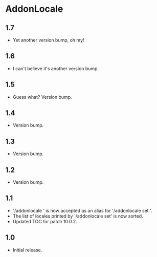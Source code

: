 # AddonLocale

## 1.7
- Yet another version bump, oh my!

## 1.6
- I can't believe it's another version bump.

## 1.5
- Guess what? Version bump.

## 1.4
- Version bump.

## 1.3
- Version bump.

## 1.2
- Version bump.

## 1.1
- '/addonlocale <locale>' is now accepted as an alias for '/addonlocale set <locale>'.
- The list of locales printed by `/addonlocale set' is now sorted.
- Updated TOC for patch 10.0.2.

## 1.0
- Initial release.
